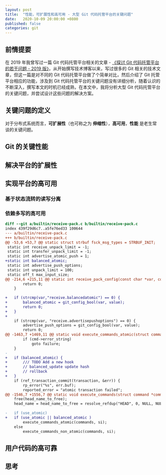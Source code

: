 ```yaml
---
layout: post
title:  "性能，可扩展性和高可用 - 大型 Git 代码托管平台的关键问题"
date:   2020-10-09 20:00:00 +0800
published: false
categories: git
---
```


## 前情提要

在 2019 年我曾写过一篇 Git 代码托管平台相关的文章 - [《探讨 Git 代码托管平台的若干问题 - 2019 版》](https://forcemz.net/git/2019/10/01/ExploreSomeIssuesWithGitHost/)，从开始撰写技术博客以来，写过很多的 Git 相关的技术文章，但这一篇是对不同的 Git 代码托管平台做了个简单对比，然后介绍了 Git 托管平台相应的功能，涉及到 Git 代码托管平台的关键问题没有详细分析，随着认识的不断深入，撰写本文的时机已经成熟，在本文中，我将分析大型 Git 代码托管平台的关键问题，并尝试设计这些问题的解决方案。

## 关键问题的定义

对于分布式系统而言，**可扩展性**（也可称之为 **伸缩性**），**高可用**，**性能** 是老生常谈的关键问题。

## Git 的关键性能

## 解决平台的扩展性

## 实现平台的高可用

### 基于状态流转的读写分离

### 依赖多写的高可用

```patch
diff --git a/builtin/receive-pack.c b/builtin/receive-pack.c
index 439f29d6c7..a5fe76ed33 100644
--- a/builtin/receive-pack.c
+++ b/builtin/receive-pack.c
@@ -53,6 +53,7 @@ static struct strbuf fsck_msg_types = STRBUF_INIT;
 static int receive_unpack_limit = -1;
 static int transfer_unpack_limit = -1;
 static int advertise_atomic_push = 1;
+static int balanced_atomic;
 static int advertise_push_options;
 static int unpack_limit = 100;
 static off_t max_input_size;
@@ -214,6 +215,11 @@ static int receive_pack_config(const char *var, const char *value, void *cb)
 		return 0;
 	}
 
+	if (strcmp(var,"receive.balancedatomic") == 0) {
+		balanced_atomic = git_config_bool(var, value);
+		return 0;
+	}
+
 	if (strcmp(var, "receive.advertisepushoptions") == 0) {
 		advertise_push_options = git_config_bool(var, value);
 		return 0;
@@ -1463,7 +1469,11 @@ static void execute_commands_atomic(struct command *commands,
 		if (cmd->error_string)
 			goto failure;
 	}
-
+	if (balanced_atomic) {
+		/// TODO Add a new hook
+		// balanced_update update hash
+		// rollback
+	}
 	if (ref_transaction_commit(transaction, &err)) {
 		rp_error("%s", err.buf);
 		reported_error = "atomic transaction failed";
@@ -1546,7 +1556,7 @@ static void execute_commands(struct command *commands,
 	free(head_name_to_free);
 	head_name = head_name_to_free = resolve_refdup("HEAD", 0, NULL, NULL);
 
-	if (use_atomic)
+	if (use_atomic || balanced_atomic )
 		execute_commands_atomic(commands, si);
 	else
 		execute_commands_non_atomic(commands, si);

```

## 用户代码的高可靠

## 思考
